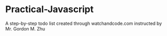 # Practical-Javascript
A step-by-step todo list created through watchandcode.com instructed by Mr. Gordon M. Zhu
